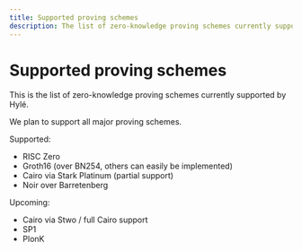 ```yaml
---
title: Supported proving schemes
description: The list of zero-knowledge proving schemes currently supported by Hylé.
---
```


# Supported proving schemes

This is the list of zero-knowledge proving schemes currently supported by Hylé.

We plan to support all major proving schemes.

Supported:

- RISC Zero
- Groth16 (over BN254, others can easily be implemented)
- Cairo via Stark Platinum (partial support)
- Noir over Barretenberg

Upcoming:

- Cairo via Stwo / full Cairo support
- SP1
- PlonK
